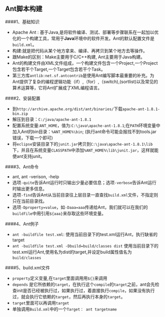 ## Ant脚本构建 ##
####1、基础知识  
- Apache Ant : 基于Java,是将软件编译、测试、部署等步骤联系在一起加以优化的一个构建工具，常用于**Java**环境中的软件开发。Ant的默认配置文件是`build.xml`。
- 构建:就是把代码从某个地方拿来、编译、再拷贝到某个地方去等操作。
- 跟Make的区别：Make主要用于C/C++构建, Ant主要用于Java构建。
- Ant的构建文件由XML文件组成，一个构建文件包含一个Project,一个Project包含若干个Target,一个Target包含若干个Task。
- 第三方库`antlib:net.sf.antcontrib`是使用Ant编写脚本最重要的补充。为Ant提供了复杂的编程逻辑功能（if）,（for）,（switch),(sortlist)以及常见的算术运算等，它将Ant扩展成了XML编程语言。

####2、安装配置
- 到`http://archive.apache.org/dist/ant/binaries/`下载`apache-ant-1.8.1-bin.zip`
- 解压到目录：`C:/java/apache-ant-1.8.1`
- 配置系统变量:`ANT_HOME`，值为:`C:\java\apache-ant-1.8.1`;在`PATH`环境变量中加入Ant的bin目录：`%ANT_HOME%\bin`; (执行ant命令可能会报找不到tools.jar错误，下载一个即可)
- 将`eclipse`安装目录下的`junit.jar`拷贝到`C:\java\apache-ant-1.8.1\lib`下，并且在系统变量`CLASSPATH`中添加`%ANT_HOME%\lib\junit.jar`，这样就能使ant支持junit。

####3、Ant命令
- ant, ant -verison, -help
- 选项`-quite`告诉Ant运行时只输出少量必要信息；选项`-verbose`告诉Ant运行时输出更多信息。
- 选项`-find`告诉Ant从当前目录往上层目录一直查找`build.xml`文件，不指定则只在当前目录找。
- 选项`-Dproperty=value`，如`-Daaa=aaa`传递给Ant，我们就可以在我们的`buildfile`中用引用`${aaa}`来存取这些环境变量。

####4、Ant例子
- `ant -buildfile test.xml`: 
 使用当前目录下的test.xml运行Ant，执行缺省的target
- `ant -buildfile test.xml -Dbuild=build/classes dist`
 使用当前目录下的test.xml运行Ant,使用名为dist的target,并设定build属性值名为`build/classes`
 
####5、build.xml文件
- `property`定义变量,在`target`里面调用用`${}`来调用
- `depends` 是它所依赖的`target`，在执行这个`compile`的`target`之前，ant会先检查init是否已经被执行过，如果执行过，着直接执行`compile`，如果没有执行过，就会执行它依赖的`target`，然后再执行本身的`target`。
- `target`里面可以再调用`target`
- 单独调用`Build.xml`中的一个`Target： ant targetname`
 